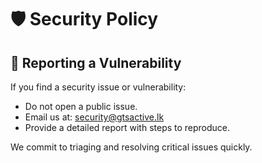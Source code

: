 # 🛡️ Security Policy

## 📢 Reporting a Vulnerability

If you find a security issue or vulnerability:

- Do not open a public issue.
- Email us at: security@gtsactive.lk
- Provide a detailed report with steps to reproduce.

We commit to triaging and resolving critical issues quickly.
